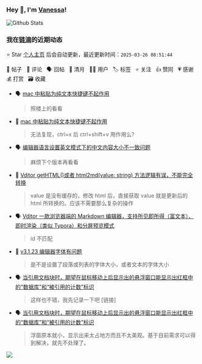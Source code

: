### Hey 👋, I'm [Vanessa](http://vanessa.b3log.org/)!

![Github Stats](https://github-readme-stats.vercel.app/api?username=Vanessa219&show_icons=true)

<!--events start -->

### 我在[链滴](https://ld246.com)的近期动态

⭐️ Star [个人主页](https://github.com/Vanessa219/Vanessa219) 后会自动更新，最近更新时间：`2025-03-26 08:51:44`

📝 帖子 &nbsp; 💬 评论 &nbsp; 🗣 回帖 &nbsp; 🌙 清月 &nbsp; 👨‍💻 用户 &nbsp; 🏷️ 标签 &nbsp; ⭐️ 关注 &nbsp; 👍 赞同 &nbsp; 💗 感谢 &nbsp; 💰 打赏 &nbsp; 🗃 收藏

* 🗣 [mac 中粘贴为纯文本快捷键不起作用](https://ld246.com/article/1742698634512/comment/1742801434727#comments)

  > 照楼上的看看
* 💬 [mac 中粘贴为纯文本快捷键不起作用](https://ld246.com/article/1742698634512/comment/1742701898499#comments)

  > 无法复现，ctrl+x 后 ctrl+shift+v 用作用么?
* 🗣 [编辑器语言设置英文模式下的中文内容大小不一致问题](https://ld246.com/article/1741920376849/comment/1741929071848#comments)

  > 麻烦下个版本再看看
* 💬 [Vditor getHTML()或者 html2md(value: string) 方法逻辑有误，不能完全转换](https://ld246.com/article/1741222885064/comment/1742281067211#comments)

  > value 是没有缓存的，修改 html 后，直接获取 value 就是更新后的 html 所转换的。应该不需要那么复杂的操作
* 🗣 [Vditor 一款浏览器端的 Markdown 编辑器，支持所见即所得（富文本）、即时渲染（类似 Typora）和分屏预览模式](https://ld246.com/article/1549638745630/comment/1741069020735#comments)

  > id 不匹配
* 💬 [v3.1.23 编辑器字体有问题](https://ld246.com/article/1740547612558/comment/1740622830451#comments)

  > 是不是设置了段落或列表的字体大小，或者文本的字体大小
* 🗣 [当引用文档块时，期望在鼠标移动上后显示出的悬浮窗口能显示出红框中的“数据库”和“被引用的计数”标识](https://ld246.com/article/1739958581880/comment/1740208380198#comments)

  > 这样也不错，我先记录一下吧 [链接]
* 🗣 [当引用文档块时，期望在鼠标移动上后显示出的悬浮窗口能显示出红框中的“数据库”和“被引用的计数”标识](https://ld246.com/article/1739958581880/comment/1740158446424#comments)

  > 浮窗原本就小，显示出来太占地方而且不太美观。基于目前需求可以得到解决，就先不处理了。


<!--events end -->

<a title="Hits" target="_blank" href="https://github.com/Vanessa219/Vanessa219"><img src="https://hits.b3log.org/Vanessa219/Vanessa219.svg"></a>
